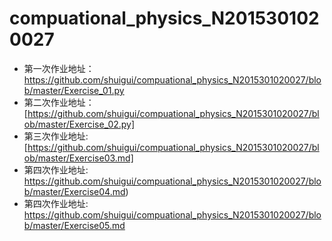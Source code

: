 
# compuational_physics_N2015301020027

* 第一次作业地址：https://github.com/shuigui/compuational_physics_N2015301020027/blob/master/Exercise_01.py
* 第二次作业地址：[https://github.com/shuigui/compuational_physics_N2015301020027/blob/master/Exercise_02.py]
* 第三次作业地址: [https://github.com/shuigui/compuational_physics_N2015301020027/blob/master/Exercise03.md]
* 第四次作业地址: https://github.com/shuigui/compuational_physics_N2015301020027/blob/master/Exercise04.md)  
* 第四次作业地址: https://github.com/shuigui/compuational_physics_N2015301020027/blob/master/Exercise05.md
